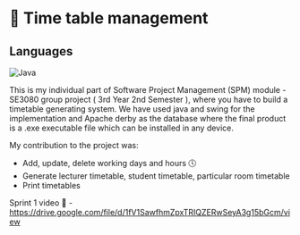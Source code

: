 # 📝 Time table management

## Languages

![Java](https://img.shields.io/badge/Language-Java-red)

This is my individual part of Software Project Management (SPM) module - SE3080 group project ( 3rd Year 2nd Semester ), where you have to build a timetable generating system. We have used java and swing for the implementation and Apache derby as the database where the final product is a .exe executable file which can be installed in any device.

My contribution to the project was:

- Add, update, delete working days and hours 🕔
- Generate lecturer timetable, student timetable, particular room timetable 
- Print timetables 

Sprint 1 video 🎥 - https://drive.google.com/file/d/1fV1SawfhmZpxTRIQZERwSeyA3g15bGcm/view


